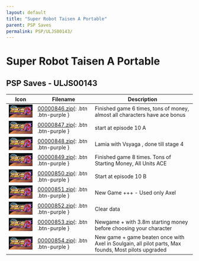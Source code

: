 ```yaml
---
layout: default
title: "Super Robot Taisen A Portable"
parent: PSP Saves
permalink: PSP/ULJS00143/
---
```

# Super Robot Taisen A Portable

## PSP Saves - ULJS00143

| Icon | Filename | Description |
|------|----------|-------------|
| ![Super Robot Taisen A Portable](ICON0.PNG) | [00000846.zip](00000846.zip){: .btn .btn-purple } | Finished game 6 times, tons of money, almost all characters have ace bonus |
| ![Super Robot Taisen A Portable](ICON0.PNG) | [00000847.zip](00000847.zip){: .btn .btn-purple } | start at episode 10 A |
| ![Super Robot Taisen A Portable](ICON0.PNG) | [00000848.zip](00000848.zip){: .btn .btn-purple } | Lamia with Vsyaga , done till stage 4 |
| ![Super Robot Taisen A Portable](ICON0.PNG) | [00000849.zip](00000849.zip){: .btn .btn-purple } | Finished game 8 times. Tons of Starting Money, All Units ACE |
| ![Super Robot Taisen A Portable](ICON0.PNG) | [00000850.zip](00000850.zip){: .btn .btn-purple } | Start at episode 10 B |
| ![Super Robot Taisen A Portable](ICON0.PNG) | [00000851.zip](00000851.zip){: .btn .btn-purple } | New Game +++ - Used only Axel |
| ![Super Robot Taisen A Portable](ICON0.PNG) | [00000852.zip](00000852.zip){: .btn .btn-purple } | Clear data |
| ![Super Robot Taisen A Portable](ICON0.PNG) | [00000853.zip](00000853.zip){: .btn .btn-purple } | Newgame + with 3.8m starting money before choosing your character |
| ![Super Robot Taisen A Portable](ICON0.PNG) | [00000854.zip](00000854.zip){: .btn .btn-purple } | New game + game beaten once with Axel in Soulgain, all pilot parts, Max founds, Most pilots upgraded |
